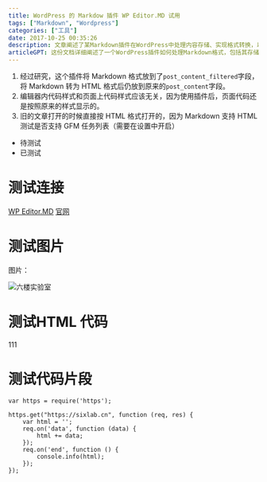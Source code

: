 ```yaml
---
title: WordPress 的 Markdow 插件 WP Editor.MD 试用
tags: ["Markdown", "Wordpress"]
categories: ["工具"]
date: 2017-10-25 00:35:26
description: 文章阐述了某Markdown插件在WordPress中处理内容存储、实现格式转换，以及编辑器与页面代码样式独立性的具体行为。
articleGPT: 这份文档详细阐述了一个WordPress插件如何处理Markdown格式，包括其存储方式和HTML转换，并通过各种示例展示了对链接、图片、HTML和代码片段等Markdown特性的支持。
---
```


  1. 经过研究，这个插件将 Markdown 格式放到了`post_content_filtered`字段，将 Markdown 转为 HTML 格式后仍放到原来的`post_content`字段。
  2. 编辑器内代码样式和页面上代码样式应该无关，因为使用插件后，页面代码还是按照原来的样式显示的。
  3. 旧的文章打开的时候直接按 HTML 格式打开的，因为 Markdown 支持 HTML测试是否支持 GFM 任务列表（需要在设置中开启）

  *  待测试
  *  已测试

# 测试连接

[WP Editor.MD](https://wordpress.org/plugins/wp-editormd/)
[官网](https://iiong.com/wordpress-plugins-wp-editormd.html)

# 测试图片

图片：

![六楼实验室](/logo.png)

# 测试HTML 代码

111

# 测试代码片段

```JavsScript
var https = require('https');

https.get("https://sixlab.cn", function (req, res) {
    var html = '';
    req.on('data', function (data) {
        html += data;
    });
    req.on('end', function () {
        console.info(html);
    });
});
```
